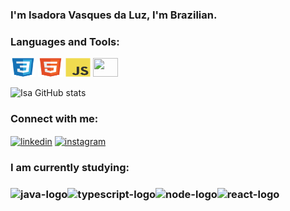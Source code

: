 
<h3>I'm <strong>Isadora Vasques da Luz</strong>, I'm Brazilian.</h3>
<h3 align="left">Languages and Tools:</h3> <p align="left"> <img target="blank" src= "https://raw.githubusercontent.com/devicons/devicon/6910f0503efdd315c8f9b858234310c06e04d9c0/icons/css3/css3-original.svg"  height="30" width="40"> <img target="blank" src="https://raw.githubusercontent.com/devicons/devicon/6910f0503efdd315c8f9b858234310c06e04d9c0/icons/html5/html5-original.svg"height="30" width="40">  <img target="blank" src = "https://raw.githubusercontent.com/devicons/devicon/6910f0503efdd315c8f9b858234310c06e04d9c0/icons/javascript/javascript-original.svg" height="30" width="40"> <img target="blank" src= "https://img.shields.io/badge/C%23-239120?style=for-the-badge&logo=c-sharp&logoColor=white" height="30" width="40">
</p>



![Isa GitHub stats](https://github-readme-stats.vercel.app/api?username=isadoravasquesluz&theme=transparent_icons=true)


<h3 align="left">Connect with me:</h3>
<p align="left">

<a href="https://www.linkedin.com/in/isadora-vasques-da-luz-962218304/" target="blank"><img align="center" src="https://cdn.jsdelivr.net/npm/simple-icons@3.0.1/icons/linkedin.svg" alt="linkedin" height="30" width="40" /></a>
<a href="https://www.instagram.com/isadoravasques_/" target="blank"><img align="center" src="https://cdn.jsdelivr.net/npm/simple-icons@3.0.1/icons/instagram.svg" alt="instagram" height="30" width="40" /></a>


<h3>I am currently studying:<h3> 
<p align="left">
 <img align="left" alt ="java-logo" src= "https://img.shields.io/badge/JavaScript-F7DF1E?style=for-the-badge&logo=javascript&logoColor=black">
 <img align="left" alt= "typescript-logo" src= "https://img.shields.io/badge/TypeScript-007ACC?style=for-the-badge&logo=typescript&logoColor=white">
 <img align="left" alt ="node-logo" src= "https://img.shields.io/badge/Node.js-43853D?style=for-the-badge&logo=node.js&logoColor=white">
<img align="left" alt ="react-logo" src="https://img.shields.io/badge/React-20232A?style=for-the-badge&logo=react&logoColor=61DAFB"> </p>
